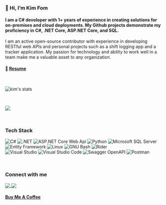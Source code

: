### 👋 Hi, I’m Kim Fom
<!-- #### 🎓 I'm currenty a student of Voronezh State University, Voronezh -->
#### I am a C# developer with 1+ years of experience in creating solutions for on-premises and cloud deployments. My Github projects demonstrate my proficiency in C#, .NET Core, ASP.NET Core, and SQL.  
I am an active open-source contributor with experience in developing RESTful web APIs and personal projects such as a shift logging app and a tracker application. My passion for technology and ability to work well in a team make me a valuable asset to any organization.
#### 📜 [Resume](https://kimfom01.github.io/resume/KimFomResume.pdf)

<!--- - [![@kimfom01's Holopin board](https://holopin.io/api/user/board?user=kimfom01)](https://holopin.io/@kimfom01)--->

<br>

<p>
    <img align="center" src="https://github-readme-stats.vercel.app/api?username=kimfom01&count_private=true&show_icons=true&theme=midnight-purple&locale=en" alt="kim's stats">
</p>

<br>

<p>
    <img align="center" src="https://github-readme-stats.vercel.app/api/top-langs/?username=kimfom01&layout=compact&theme=midnight-purple&locale=en&langs_count=10&hide=jupyter%20notebook" />
</p>

<!-- [![Top Langs](https://github-readme-stats.vercel.app/api/top-langs/?username=kimfom01&layout=compact&theme=midnight-purple&locale=en&langs_count=10)]() -->

<br>

### Tech Stack
![C#](https://img.shields.io/static/v1?message=C-Sharp&logo=C-Sharp&labelColor=5c5c5c&color=1182c3&logoColor=white&label=%20&style=plastic)
![.NET](https://img.shields.io/static/v1?message=.NET&logo=.NET&labelColor=5c5c5c&color=1182c3&logoColor=white&label=%20&style=plastic)
![ASP.NET Core Web Api](https://img.shields.io/static/v1?message=ASP.NET-Core-Web-Api&logo=ASP.NET-Core-Web-Api&labelColor=5c5c5c&color=1182c3&logoColor=white&label=%20&style=plastic)
![Python](https://img.shields.io/static/v1?message=Python&logo=Python&labelColor=5c5c5c&color=1182c3&logoColor=white&label=%20&style=plastic)
![Microsoft SQL Server](https://img.shields.io/static/v1?message=Microsoft-SQL-Server&logo=Microsoft-SQL-Server&labelColor=5c5c5c&color=1182c3&logoColor=white&label=%20&style=plastic)  
![Entity Framework](https://img.shields.io/static/v1?message=Entity-Framework-Core&logo=Entity-Framework-Core&labelColor=5c5c5c&color=1182c3&logoColor=white&label=%20&style=plastic)
![Linux](https://img.shields.io/static/v1?message=Linux&logo=Linux&labelColor=5c5c5c&color=1182c3&logoColor=white&label=%20&style=plastic)
![GNU Bash](https://img.shields.io/static/v1?message=GNU-Bash&logo=GNU-Bash&labelColor=5c5c5c&color=1182c3&logoColor=white&label=%20&style=plastic)
![Rider](https://img.shields.io/static/v1?message=Rider&logo=Rider&labelColor=5c5c5c&color=1182c3&logoColor=white&label=%20&style=plastic)  
![Visual Studio](https://img.shields.io/static/v1?message=Visual-Studio&logo=Visual-Studio&labelColor=5c5c5c&color=1182c3&logoColor=white&label=%20&style=plastic)
![Visual Studio Code](https://img.shields.io/static/v1?message=Visual-Studio-Code&logo=Visual-Studio-Code&labelColor=5c5c5c&color=1182c3&logoColor=white&label=%20&style=plastic)
![Swagger OpenAPI](https://img.shields.io/static/v1?message=Swagger-OpenAPI&logo=Swagger&labelColor=5c5c5c&color=1182c3&logoColor=white&label=%20&style=plastic)
![Postman](https://img.shields.io/static/v1?message=Postman&logo=Postman&labelColor=5c5c5c&color=1182c3&logoColor=white&label=%20&style=plastic)

<br>

### Connect with me

<a href="https://twitter.com/kimographie" target="_blank">
    <img align="center" src="https://img.shields.io/badge/kimographie%20-%231DA1F2.svg?&style=for-the-badge&logo=Twitter&logoColor=white"/>
</a>
<a href="https://www.linkedin.com/in/kim-fom/" target="_blank">
    <img align="center" src="https://img.shields.io/badge/Kim%20Fom%20-%230077B5.svg?&style=for-the-badge&logo=linkedin&logoColor=white">
</a>

#### [Buy Me A Coffee](https://www.buymeacoffee.com/kimfom01)
